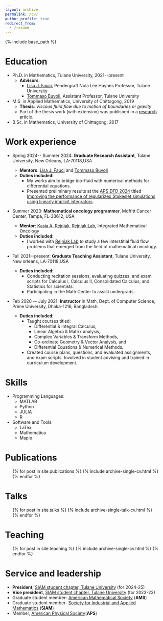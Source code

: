 ```yaml
---
layout: archive
permalink: /cv/
author_profile: true
redirect_from:
  - /resume
---
```


{% include base_path %}

Education
======
* Ph.D. in Mathematics, Tulane University, 2021--present
  * **Advisors**: 
      * [Lisa J. Fauci](https://sse.tulane.edu/math/faculty/fauci), Pendergraft Nola Lee Haynes Professor, Tulane University
      * [Tommaso Buvoli](https://tommasobuvoli.com/), Assistant Professor, Tulane University
* M.S. in Applied Mathematics, University of Chittagong, 2019
  * **Thesis**: *Viscous fluid flow due to motion of boundaries or gravity*
  * Part of the thesis work (with extension) was published in a [research article](https://doi.org/10.1016/j.aej.2022.03.023).
* B.Sc. in Mathematics, University of Chittagong, 2017

Work experience
======
* Spring 2024-- Summer 2024: **Graduate Research Assistant**, Tulane University, New Orleans, LA-70118,USA
  * **Mentors**: [Lisa J. Fauci](https://sse.tulane.edu/math/faculty/fauci) and [Tommaso Buvoli](https://www.tommasobuvoli.com/)
  * **Duties included**:
      - My works aim to bridge bio-fluid with numerical methods for differential equations.
      - Presented preliminary results at the [APS DFD 2024](https://dfd-meeting.aps.org/) titled [Improving the performance of regularized Stokeslet simulations using linearly implicit integrators](https://meetings.aps.org/Meeting/DFD24/Session/ZC13.5).
* Summer 2023: **Mathematical oncology programmer**, Moffitt Cancer Center, Tampa, FL-33612, USA
  - **Mentor**:  [Kasia A. Rejniak](https://www.moffitt.org/research-science/researchers/katarzyna-rejniak/), [Rejniak Lab](http://rejniak.net/RejniakLab/people.html), Integrated Mathematical Oncology
  - **Duties included**:
      - I worked with [Rejniak Lab](http://rejniak.net/RejniakLab/people.html) to study a few interstitial fluid flow problems that emerged from the field of mathematical oncology.

* Fall 2021--present: **Graduate Teaching Assistant**, Tulane University, New orleans, LA-70118,USA
  * **Duties included**:
    * Conducting recitation sessions, evaluating quizzes, and exam scripts for Calculus I,  Calculus II, Consolidated Calculus, and Statistics for scientists.
    * Participating in the Math Center to assist undergrads.
* Feb 2020 -- July 2021: **Instructor** in Math, Dept. of Computer Science, Prime University, Dhaka-1216, Bangladesh.
  * **Duties included**:
    * Taught courses titled:
      - Differential & Integral Calculus, 
      - Linear Algebra & Matrix analysis, 
      - Complex Variables & Transform Methods, 
      - Co-ordinate Geometry & Vector Analysis, and 
      - Differential Equations & Numerical Methods.
    * Created course plans, questions, and evaluated assignments, and exam scripts. Involved in student advising and trained in curriculum development.
  
Skills
======
* Programming Languages:
  * MATLAB
  * Python
  * JULIA
  * R
* Software and Tools
  * LaTex
  * Mathematica
  * Maple
    
Publications
======
  <ul>{% for post in site.publications %}
    {% include archive-single-cv.html %}
  {% endfor %}</ul>
  
Talks
======
  <ul>{% for post in site.talks %}
    {% include archive-single-talk-cv.html %}
  {% endfor %}</ul>
  
Teaching
======
  <ul>{% for post in site.teaching %}
    {% include archive-single-cv.html %}
  {% endfor %}</ul>
  
Service and leadership
======
* **President**, [SIAM student chapter, Tulane University](https://sites.google.com/view/tulanemath/home) (for 2024-25)
* **Vice president**, [SIAM student chapter, Tulane University](https://sites.google.com/view/tulanemath/home) (for 2022-23)
* Graduate student member- [American Mathematical Society](ams.org) (**AMS**)
* Graduate student member- [Society for Industrial and Applied Mathematics](https://www.siam.org/) (**SIAM**)
* Member, [American Physical Society](https://www.aps.org/)(**APS**)
